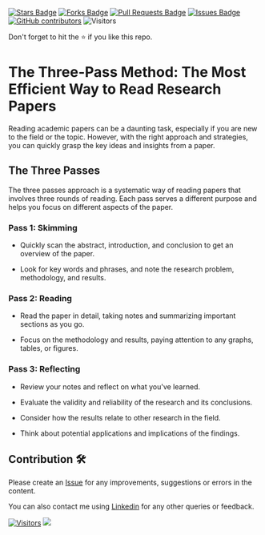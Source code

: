 <a href="https://github.com/drshahizan/research-material/stargazers"><img src="https://img.shields.io/github/stars/drshahizan/research-material" alt="Stars Badge"/></a>
<a href="https://github.com/drshahizan/research-material/network/members"><img src="https://img.shields.io/github/forks/drshahizan/research-material" alt="Forks Badge"/></a>
<a href="https://github.com/drshahizan/research-material/pulls"><img src="https://img.shields.io/github/issues-pr/drshahizan/research-material" alt="Pull Requests Badge"/></a>
<a href="https://github.com/drshahizan/research-material/issues"><img src="https://img.shields.io/github/issues/drshahizan/research-material" alt="Issues Badge"/></a>
<a href="https://github.com/drshahizan/research-material/graphs/contributors"><img alt="GitHub contributors" src="https://img.shields.io/github/contributors/drshahizan/research-material?color=2b9348"></a>
![Visitors](https://api.visitorbadge.io/api/visitors?path=https%3A%2F%2Fgithub.com%2Fdrshahizan%2Fresearch-material&labelColor=%23d9e3f0&countColor=%23697689&style=flat)

Don't forget to hit the :star: if you like this repo.

# The Three-Pass Method: The Most Efficient Way to Read Research Papers 

Reading academic papers can be a daunting task, especially if you are new to the field or the topic. However, with the right approach and strategies, you can quickly grasp the key ideas and insights from a paper. 

## The Three Passes

The three passes approach is a systematic way of reading papers that involves three rounds of reading. Each pass serves a different purpose and helps you focus on different aspects of the paper.

### Pass 1: Skimming

* Quickly scan the abstract, introduction, and conclusion to get an overview of the paper.

* Look for key words and phrases, and note the research problem, methodology, and results.

### Pass 2: Reading

* Read the paper in detail, taking notes and summarizing important sections as you go.

* Focus on the methodology and results, paying attention to any graphs, tables, or figures.

### Pass 3: Reflecting

* Review your notes and reflect on what you've learned.

* Evaluate the validity and reliability of the research and its conclusions.

* Consider how the results relate to other research in the field.

* Think about potential applications and implications of the findings.

## Contribution 🛠️
Please create an [Issue](https://github.com/drshahizan/research-material/issues) for any improvements, suggestions or errors in the content.

You can also contact me using [Linkedin](https://www.linkedin.com/in/drshahizan/) for any other queries or feedback.

[![Visitors](https://api.visitorbadge.io/api/visitors?path=https%3A%2F%2Fgithub.com%2Fdrshahizan&labelColor=%23697689&countColor=%23555555&style=plastic)](https://visitorbadge.io/status?path=https%3A%2F%2Fgithub.com%2Fdrshahizan)
![](https://hit.yhype.me/github/profile?user_id=81284918)
